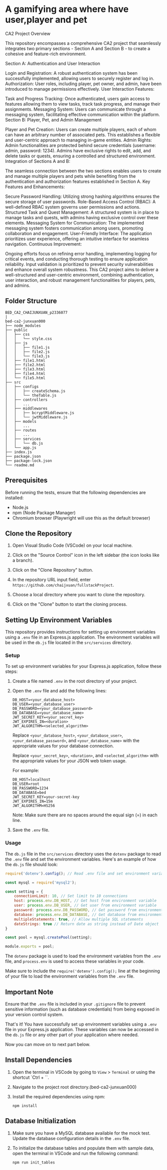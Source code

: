 # A gamifying area where have user,player and pet

CA2 Project Overview

This repository encompasses a comprehensive CA2 project that seamlessly integrates two primary sections - Section A and Section B - to create a cohesive and feature-rich environment.

Section A: Authentication and User Interaction

Login and Registration: A robust authentication system has been successfully implemented, allowing users to securely register and log in.
Authorization: User roles, including player, pet owner, and admin, have been introduced to manage permissions effectively.
User Interaction Features:

Task and Progress Tracking: Once authenticated, users gain access to features allowing them to view tasks, track task progress, and manage their assignments.
Messaging System: Users can communicate through a messaging system, facilitating effective communication within the platform.
Section B: Player, Pet, and Admin Management

Player and Pet Creation: Users can create multiple players, each of whom can have an arbitrary number of associated pets. This establishes a flexible and user-centric approach to managing in-game entities.
Admin Rights: Admin functionalities are protected behind secure credentials (username: admin, password: 1234). Admins have exclusive rights to edit, add, and delete tasks or quests, ensuring a controlled and structured environment.
Integration of Sections A and B:

The seamless connection between the two sections enables users to create and manage multiple players and pets while benefiting from the authentication and authorization features established in Section A.
Key Features and Enhancements:

Secure Password Handling: Utilizing strong hashing algorithms ensures the secure storage of user passwords.
Role-Based Access Control (RBAC): A well-defined RBAC system governs user permissions and actions.
Structured Task and Quest Management: A structured system is in place to manage tasks and quests, with admins having exclusive control over these elements.
Messaging System for Communication: The implemented messaging system fosters communication among users, promoting collaboration and engagement.
User-Friendly Interface: The application prioritizes user experience, offering an intuitive interface for seamless navigation.
Continuous Improvement:

Ongoing efforts focus on refining error handling, implementing logging for critical events, and conducting thorough testing to ensure application reliability.
Input validation is prioritized to prevent security vulnerabilities and enhance overall system robustness.
This CA2 project aims to deliver a well-structured and user-centric environment, combining authentication, user interaction, and robust management functionalities for players, pets, and admins.

## Folder Structure
```
BED_CA2_CHAIJUNXUAN_p2336077
|
bed-ca2-junxuan000
├── node_modules
├── public
│   ├── css
│   │   └── style.css
│   ├── js
│   │   ├── file1.js
│   │   ├── file2.js
│   │   └── file3.js
│   ├── file1.html
│   ├── file2.html
│   ├── file3.html
│   ├── file4.html
│   └── file5.html
├── src
│   ├── configs
│   │   ├── createSchema.js
│   │   └── theTable.js
│   ├── controllers
│   │   ...
│   ├── middlewares
│   │   ├── bcryptMiddleware.js
│   │   └── jwtMiddleware.js
│   ├── models
│   │   ...
│   ├── routes
│   │   ...
│   ├── services
│   │   └── db.js
│   └── app.js
├── index.js
├── package.json
├── package-lock.json
└── readme.md
```

## Prerequisites

Before running the tests, ensure that the following dependencies are installed:

- Node.js
- npm (Node Package Manager)
- Chromium browser (Playwright will use this as the default browser)

## Clone the Repository

1. Open Visual Studio Code (VSCode) on your local machine.

2. Click on the "Source Control" icon in the left sidebar (the icon looks like a branch).

3. Click on the "Clone Repository" button.

4. In the repository URL input field, enter `https://github.com/chaijxuan/fullstackProject`.

5. Choose a local directory where you want to clone the repository.

6. Click on the "Clone" button to start the cloning process.

## Setting Up Environment Variables

This repository provides instructions for setting up environment variables using a `.env` file in an Express.js application. The environment variables will be used in the `db.js` file located in the `src/services` directory.

### Setup

To set up environment variables for your Express.js application, follow these steps:

1. Create a file named `.env` in the root directory of your project.
2. Open the `.env` file and add the following lines:

   ```
   DB_HOST=<your_database_host>
   DB_USER=<your_database_user>
   DB_PASSWORD=<your_database_password>
   DB_DATABASE=<your_database_name>
   JWT_SECRET_KEY=<your_secret_key>
   JWT_EXPIRES_IN=<duration>
   JWT_ALGORITHM=<selected_algorithm>
   ```

   Replace `<your_database_host>`, `<your_database_user>`, `<your_database_password>`, and `<your_database_name>` with the appropriate values for your database connection.

   Replace `<your_secret_key>`, `<duration>`, and `<selected_algorithm>` with the appropriate values for your JSON web token usage.

   For example:

   ```
   DB_HOST=localhost
   DB_USER=root
   DB_PASSWORD=1234
   DB_DATABASE=bed
   JWT_SECRET_KEY=your-secret-key
   JWT_EXPIRES_IN=15m
   JWT_ALGORITHM=HS256
   ```

   Note: Make sure there are no spaces around the equal sign (=) in each line.

3. Save the `.env` file.

### Usage

The `db.js` file in the `src/services` directory uses the `dotenv` package to read the `.env` file and set the environment variables. Here's an example of how the `db.js` file should look:

```javascript
require('dotenv').config(); // Read .env file and set environment variables

const mysql = require('mysql2');

const setting = {
    connectionLimit: 10, // Set limit to 10 connections
    host: process.env.DB_HOST, // Get host from environment variable
    user: process.env.DB_USER, // Get user from environment variable
    password: process.env.DB_PASSWORD, // Get password from environment variable
    database: process.env.DB_DATABASE, // Get database from environment variable
    multipleStatements: true, // Allow multiple SQL statements
    dateStrings: true // Return date as string instead of Date object
}

const pool = mysql.createPool(setting);

module.exports = pool;
```

The `dotenv` package is used to load the environment variables from the `.env` file, and `process.env` is used to access these variables in your code.

Make sure to include the `require('dotenv').config();` line at the beginning of your file to load the environment variables from the `.env` file.

## Important Note

Ensure that the `.env` file is included in your `.gitignore` file to prevent sensitive information (such as database credentials) from being exposed in your version control system.

That's it! You have successfully set up environment variables using a `.env` file in your Express.js application. These variables can now be accessed in the `db.js` file or any other part of your application where needed.

Now you can move on to next part below.

## Install Dependencies

1. Open the terminal in VSCode by going to `View` > `Terminal` or using the shortcut `Ctrl + ``.

2. Navigate to the project root directory.(bed-ca2-junxuan000)

3. Install the required dependencies using npm:

   ```
   npm install
   ```

## Database Initialization

1. Make sure you have a MySQL database available for the mock test. Update the database configuration details in the `.env` file.

2. To initialize the database tables and populate them with sample data, open the terminal in VSCode and run the following command:

   ```
   npm run init_tables
   ```









